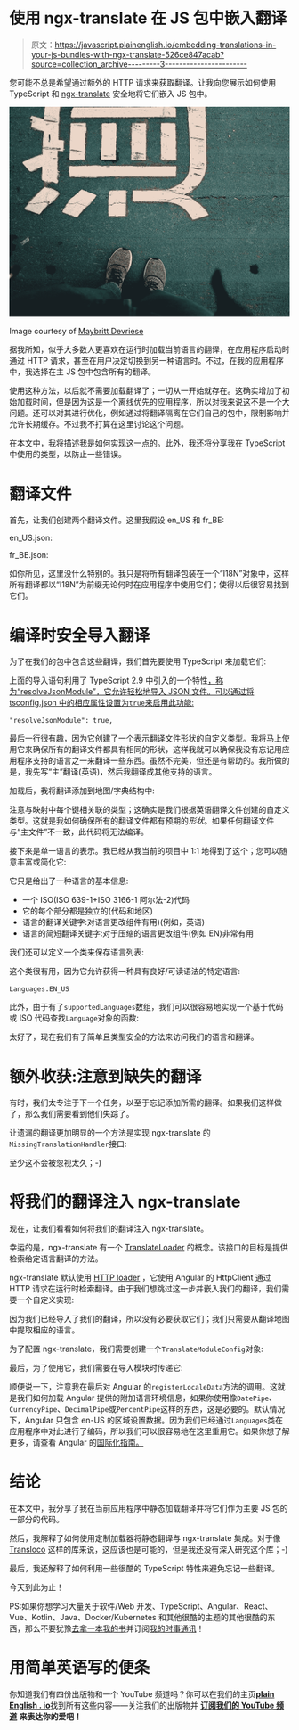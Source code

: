 # 使用 ngx-translate 在 JS 包中嵌入翻译

> 原文：<https://javascript.plainenglish.io/embedding-translations-in-your-js-bundles-with-ngx-translate-526ce847acab?source=collection_archive---------3----------------------->

您可能不总是希望通过额外的 HTTP 请求来获取翻译。让我向您展示如何使用 TypeScript 和 [ngx-translate](http://www.ngx-translate.com/) 安全地将它们嵌入 JS 包中。

![](img/345ba8c8171f36ba833ee28f6c2ccf61.png)

Image courtesy of [Maybritt Devriese](https://unsplash.com/@maybritt)

据我所知，似乎大多数人更喜欢在运行时加载当前语言的翻译，在应用程序启动时通过 HTTP 请求，甚至在用户决定切换到另一种语言时。不过，在我的应用程序中，我选择在主 JS 包中包含所有的翻译。

使用这种方法，以后就不需要加载翻译了；一切从一开始就存在。这确实增加了初始加载时间，但是因为这是一个离线优先的应用程序，所以对我来说这不是一个大问题。还可以对其进行优化，例如通过将翻译隔离在它们自己的包中，限制影响并允许长期缓存。不过我不打算在这里讨论这个问题。

在本文中，我将描述我是如何实现这一点的。此外，我还将分享我在 TypeScript 中使用的类型，以防止一些错误。

# 翻译文件

首先，让我们创建两个翻译文件。这里我假设 en_US 和 fr_BE:

en_US.json:

fr_BE.json:

如你所见，这里没什么特别的。我只是将所有翻译包装在一个“I18N”对象中，这样所有翻译都以“I18N”为前缀无论何时在应用程序中使用它们；使得以后很容易找到它们。

# 编译时安全导入翻译

为了在我们的包中包含这些翻译，我们首先要使用 TypeScript 来加载它们:

上面的导入语句利用了 TypeScript 2.9 中引入的一个特性[，称为“resolveJsonModule”，它允许轻松地导入 JSON 文件。可以通过将 tsconfig.json 中的相应属性设置为`true`来启用此功能:](https://www.typescriptlang.org/docs/handbook/release-notes/typescript-2-9.html#new---resolvejsonmodule)

```
"resolveJsonModule": true,
```

最后一行很有趣，因为它创建了一个表示翻译文件形状的自定义类型。我将马上使用它来确保所有的翻译文件都具有相同的形状，这样我就可以确保我没有忘记用应用程序支持的语言之一来翻译一些东西。虽然不完美，但还是有帮助的。我所做的是，我先写“主”翻译(英语)，然后我翻译成其他支持的语言。

加载后，我将翻译添加到地图/字典结构中:

注意与映射中每个键相关联的类型；这确实是我们根据英语翻译文件创建的自定义类型。这就是我如何确保所有的翻译文件都有预期的*形状*。如果任何翻译文件与“主文件”不一致，此代码将无法编译。

接下来是单一语言的表示。我已经从我当前的项目中 1:1 地得到了这个；您可以随意丰富或简化它:

它只是给出了一种语言的基本信息:

*   一个 ISO(ISO 639-1+ISO 3166-1 阿尔法-2)代码
*   它的每个部分都是独立的(代码和地区)
*   语言的翻译关键字:对语言更改组件有用)(例如，英语)
*   语言的简短翻译关键字:对于压缩的语言更改组件(例如 EN)非常有用

我们还可以定义一个类来保存语言列表:

这个类很有用，因为它允许获得一种具有良好/可读语法的特定语言:

```
Languages.EN_US
```

此外，由于有了`supportedLanguages`数组，我们可以很容易地实现一个基于代码或 ISO 代码查找`Language`对象的函数:

太好了，现在我们有了简单且类型安全的方法来访问我们的语言和翻译。

# 额外收获:注意到缺失的翻译

有时，我们太专注于下一个任务，以至于忘记添加所需的翻译。如果我们这样做了，那么我们需要看到他们失踪了。

让遗漏的翻译更加明显的一个方法是实现 ngx-translate 的`MissingTranslationHandler`接口:

至少这不会被忽视太久；-)

# 将我们的翻译注入 ngx-translate

现在，让我们看看如何将我们的翻译注入 ngx-translate。

幸运的是，ngx-translate 有一个 [TranslateLoader](https://github.com/ngx-translate/core/blob/master/projects/ngx-translate/core/src/lib/translate.loader.ts) 的概念。该接口的目标是提供检索给定语言翻译的方法。

ngx-translate 默认使用 [HTTP loader](https://github.com/ngx-translate/http-loader) ，它使用 Angular 的 HttpClient 通过 HTTP 请求在运行时检索翻译。由于我们想跳过这一步并嵌入我们的翻译，我们需要一个自定义实现:

因为我们已经导入了我们的翻译，所以没有必要获取它们；我们只需要从翻译地图中提取相应的语言。

为了配置 ngx-translate，我们需要创建一个`TranslateModuleConfig`对象:

最后，为了使用它，我们需要在导入模块时传递它:

顺便说一下，注意我在最后对 Angular 的`registerLocaleData`方法的调用。这就是我们如何加载 Angular 提供的附加语言环境信息，如果你使用像`DatePipe`、`CurrencyPipe`、`DecimalPipe`或`PercentPipe`这样的东西，这是必要的。默认情况下，Angular 只包含 en-US 的区域设置数据。因为我们已经通过`Languages`类在应用程序中对此进行了编码，所以我们可以很容易地在这里重用它。如果你想了解更多，请查看 Angular 的[国际化指南。](https://angular.io/guide/i18n)

# 结论

在本文中，我分享了我在当前应用程序中静态加载翻译并将它们作为主要 JS 包的一部分的代码。

然后，我解释了如何使用定制加载器将静态翻译与 ngx-translate 集成。对于像 [Transloco](https://ngneat.github.io/transloco/) 这样的库来说，这应该也是可能的，但是我还没有深入研究这个库；-)

最后，我还解释了如何利用一些很酷的 TypeScript 特性来避免忘记一些翻译。

今天到此为止！

PS:如果你想学习大量关于软件/Web 开发、TypeScript、Angular、React、Vue、Kotlin、Java、Docker/Kubernetes 和其他很酷的主题的其他很酷的东西，那么不要犹豫[去拿一本我的书](https://www.amazon.com/Learn-TypeScript-Building-Applications-understanding-ebook/dp/B081FB89BL)并订阅[我的时事通讯](https://mailchi.mp/fb661753d54a/developassion-newsletter)！

# **用简单英语写的便条**

你知道我们有四份出版物和一个 YouTube 频道吗？你可以在我们的主页[**plain English . io**](https://plainenglish.io/)找到所有这些内容——关注我们的出版物并 [**订阅我们的 YouTube 频道**](https://www.youtube.com/channel/UCtipWUghju290NWcn8jhyAw) **来表达你的爱吧！**